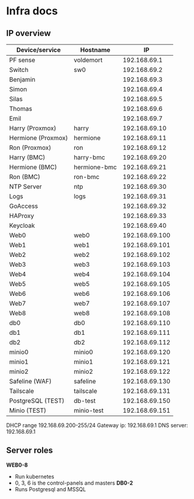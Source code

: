 # Infra docs

## IP overview
| Device/service     | Hostname     | IP             |
|--------------------|--------------|----------------|
| PF sense           | voldemort    | 192.168.69.1   |
| Switch             | sw0          | 192.168.69.2   |
| Benjamin           | <CLIENT>     | 192.168.69.3   |
| Simon              | <CLIENT>     | 192.168.69.4   |
| Silas              | <CLIENT>     | 192.168.69.5   |
| Thomas             | <CLIENT>     | 192.168.69.6   |
| Emil               | <CLIENT>     | 192.168.69.7   |
| Harry (Proxmox)    | harry        | 192.168.69.10  |
| Hermione (Proxmox) | hermione     | 192.168.69.11  |
| Ron (Proxmox)      | ron          | 192.168.69.12  |
| Harry (BMC)        | harry-bmc    | 192.168.69.20  |
| Hermione (BMC)     | hermione-bmc | 192.168.69.21  |
| Ron (BMC)          | ron-bmc      | 192.168.69.22  |
| NTP Server         | ntp          | 192.168.69.30  |
| Logs               | logs         | 192.168.69.31  |
| GoAccess           |              | 192.168.69.32  |
| HAProxy            |              | 192.168.69.33  |
| Keycloak           |              | 192.168.69.40  |
| Web0               | web0         | 192.168.69.100 |
| Web1               | web1         | 192.168.69.101 |
| Web2               | web2         | 192.168.69.102 |
| Web3               | web3         | 192.168.69.103 |
| Web4               | web4         | 192.168.69.104 |
| Web5               | web5         | 192.168.69.105 |
| Web6               | web6         | 192.168.69.106 |
| Web7               | web7         | 192.168.69.107 |
| Web8               | web8         | 192.168.69.108 |
| db0                | db0          | 192.168.69.110 |
| db1                | db1          | 192.168.69.111 |
| db2                | db2          | 192.168.69.112 |
| minio0             | minio0       | 192.168.69.120 |
| minio1             | minio1       | 192.168.69.121 |
| minio2             | minio2       | 192.168.69.122 |
| Safeline (WAF)     | safeline     | 192.168.69.130 |
| Tailscale          | tailscale    | 192.168.69.131 |
| PostgreSQL (TEST)  | db-test      | 192.168.69.150 |
| Minio (TEST)       | minio-test   | 192.168.69.151 |

DHCP range 192.168.69.200-255/24
Gateway ip: 192.168.69.1
DNS server: 192.168.69.1

## Server roles
__WEB0-8__
* Run kubernetes
* 0, 3, 6 is the control-panels and masters
__DB0-2__
* Runs Postgresql and MSSQL
